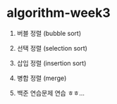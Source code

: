 # algorithm-week3


1. 버블 정렬 (bubble sort)

2. 선택 정렬 (selection sort)

3. 삽입 정렬 (insertion sort)

4. 병합 정렬 (merge)

5. 백준 연습문제 연습 ㅎㅎ... 
